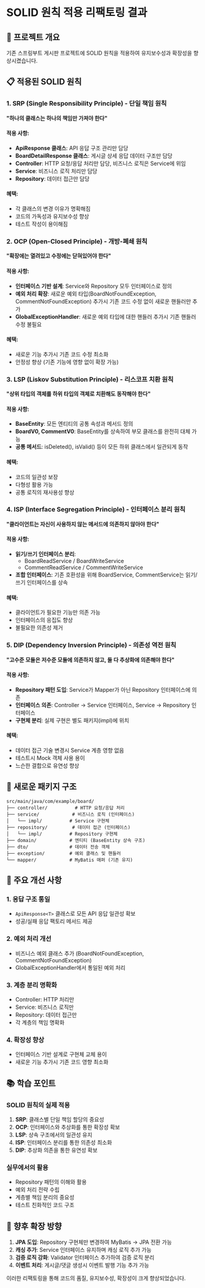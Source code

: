# SOLID 원칙 적용 리팩토링 결과

## 🎯 프로젝트 개요
기존 스프링부트 게시판 프로젝트에 SOLID 원칙을 적용하여 유지보수성과 확장성을 향상시켰습니다.

## 📋 적용된 SOLID 원칙

### 1. SRP (Single Responsibility Principle) - 단일 책임 원칙
**"하나의 클래스는 하나의 책임만 가져야 한다"**

#### 적용 사항:
- **ApiResponse 클래스**: API 응답 구조 관리만 담당
- **BoardDetailResponse 클래스**: 게시글 상세 응답 데이터 구조만 담당  
- **Controller**: HTTP 요청/응답 처리만 담당, 비즈니스 로직은 Service에 위임
- **Service**: 비즈니스 로직 처리만 담당
- **Repository**: 데이터 접근만 담당

#### 혜택:
- 각 클래스의 변경 이유가 명확해짐
- 코드의 가독성과 유지보수성 향상
- 테스트 작성이 용이해짐

### 2. OCP (Open-Closed Principle) - 개방-폐쇄 원칙
**"확장에는 열려있고 수정에는 닫혀있어야 한다"**

#### 적용 사항:
- **인터페이스 기반 설계**: Service와 Repository 모두 인터페이스로 정의
- **예외 처리 확장**: 새로운 예외 타입(BoardNotFoundException, CommentNotFoundException) 추가시 기존 코드 수정 없이 새로운 핸들러만 추가
- **GlobalExceptionHandler**: 새로운 예외 타입에 대한 핸들러 추가시 기존 핸들러 수정 불필요

#### 혜택:
- 새로운 기능 추가시 기존 코드 수정 최소화
- 안정성 향상 (기존 기능에 영향 없이 확장 가능)

### 3. LSP (Liskov Substitution Principle) - 리스코프 치환 원칙
**"상위 타입의 객체를 하위 타입의 객체로 치환해도 동작해야 한다"**

#### 적용 사항:
- **BaseEntity**: 모든 엔티티의 공통 속성과 메서드 정의
- **BoardV0, CommentV0**: BaseEntity를 상속하여 부모 클래스를 완전히 대체 가능
- **공통 메서드**: isDeleted(), isValid() 등이 모든 하위 클래스에서 일관되게 동작

#### 혜택:
- 코드의 일관성 보장
- 다형성 활용 가능
- 공통 로직의 재사용성 향상

### 4. ISP (Interface Segregation Principle) - 인터페이스 분리 원칙
**"클라이언트는 자신이 사용하지 않는 메서드에 의존하지 않아야 한다"**

#### 적용 사항:
- **읽기/쓰기 인터페이스 분리**:
  - BoardReadService / BoardWriteService
  - CommentReadService / CommentWriteService
- **조합 인터페이스**: 기존 호환성을 위해 BoardService, CommentService는 읽기/쓰기 인터페이스를 상속

#### 혜택:
- 클라이언트가 필요한 기능만 의존 가능
- 인터페이스의 응집도 향상
- 불필요한 의존성 제거

### 5. DIP (Dependency Inversion Principle) - 의존성 역전 원칙
**"고수준 모듈은 저수준 모듈에 의존하지 않고, 둘 다 추상화에 의존해야 한다"**

#### 적용 사항:
- **Repository 패턴 도입**: Service가 Mapper가 아닌 Repository 인터페이스에 의존
- **인터페이스 의존**: Controller → Service 인터페이스, Service → Repository 인터페이스
- **구현체 분리**: 실제 구현은 별도 패키지(impl)에 위치

#### 혜택:
- 데이터 접근 기술 변경시 Service 계층 영향 없음
- 테스트시 Mock 객체 사용 용이
- 느슨한 결합으로 유연성 향상

## 📁 새로운 패키지 구조

```
src/main/java/com/example/board/
├── controller/          # HTTP 요청/응답 처리
├── service/            # 비즈니스 로직 (인터페이스)
│   └── impl/          # Service 구현체
├── repository/         # 데이터 접근 (인터페이스)
│   └── impl/          # Repository 구현체
├── domain/            # 엔티티 (BaseEntity 상속 구조)
├── dto/               # 데이터 전송 객체
├── exception/         # 예외 클래스 및 핸들러
└── mapper/            # MyBatis 매퍼 (기존 유지)
```

## 🔧 주요 개선 사항

### 1. 응답 구조 통일
- `ApiResponse<T>` 클래스로 모든 API 응답 일관성 확보
- 성공/실패 응답 팩토리 메서드 제공

### 2. 예외 처리 개선
- 비즈니스 예외 클래스 추가 (BoardNotFoundException, CommentNotFoundException)
- GlobalExceptionHandler에서 통일된 예외 처리

### 3. 계층 분리 명확화
- Controller: HTTP 처리만
- Service: 비즈니스 로직만  
- Repository: 데이터 접근만
- 각 계층의 책임 명확화

### 4. 확장성 향상
- 인터페이스 기반 설계로 구현체 교체 용이
- 새로운 기능 추가시 기존 코드 영향 최소화

## 📚 학습 포인트

### SOLID 원칙의 실제 적용
1. **SRP**: 클래스별 단일 책임 할당의 중요성
2. **OCP**: 인터페이스와 추상화를 통한 확장성 확보
3. **LSP**: 상속 구조에서의 일관성 유지
4. **ISP**: 인터페이스 분리를 통한 의존성 최소화
5. **DIP**: 추상화 의존을 통한 유연성 확보

### 실무에서의 활용
- Repository 패턴의 이해와 활용
- 예외 처리 전략 수립
- 계층별 책임 분리의 중요성
- 테스트 친화적인 코드 구조

## 🚀 향후 확장 방향

1. **JPA 도입**: Repository 구현체만 변경하여 MyBatis → JPA 전환 가능
2. **캐싱 추가**: Service 인터페이스 유지하며 캐싱 로직 추가 가능
3. **검증 로직 강화**: Validator 인터페이스 추가하여 검증 로직 분리
4. **이벤트 처리**: 게시글/댓글 생성시 이벤트 발행 기능 추가 가능

이러한 리팩토링을 통해 코드의 품질, 유지보수성, 확장성이 크게 향상되었습니다.